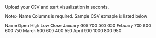 Upload your CSV and start visualization in seconds.

Note:- Name Columns is required. Sample CSV exmaple is listed below

Name	  Open	High	Low	 Close
January	600	  700	  500	 650
Febuary	700	  800	  600	 750
March	  500	  600	  400	 550
April	  900	  1000	800	 950
